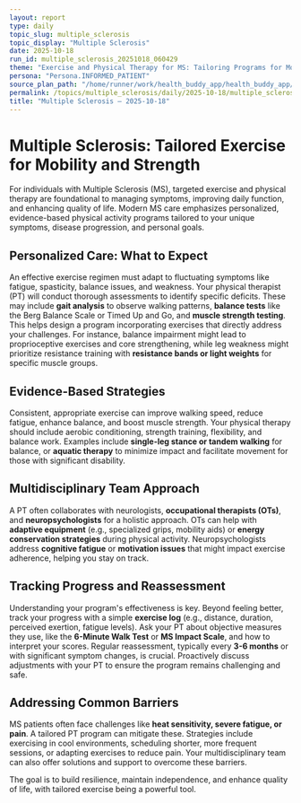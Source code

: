 ```yaml
---
layout: report
type: daily
topic_slug: multiple_sclerosis
topic_display: "Multiple Sclerosis"
date: 2025-10-18
run_id: multiple_sclerosis_20251018_060429
theme: "Exercise and Physical Therapy for MS: Tailoring Programs for Mobility and Strength"
persona: "Persona.INFORMED_PATIENT"
source_plan_path: "/home/runner/work/health_buddy_app/health_buddy_app/.results/multiple_sclerosis/weekly_plan/2025-10-13/plan.json"
permalink: /topics/multiple_sclerosis/daily/2025-10-18/multiple_sclerosis_20251018_060429/
title: "Multiple Sclerosis — 2025-10-18"
---
```


# Multiple Sclerosis: Tailored Exercise for Mobility and Strength

For individuals with Multiple Sclerosis (MS), targeted exercise and physical therapy are foundational to managing symptoms, improving daily function, and enhancing quality of life. Modern MS care emphasizes personalized, evidence-based physical activity programs tailored to your unique symptoms, disease progression, and personal goals.

## Personalized Care: What to Expect
An effective exercise regimen must adapt to fluctuating symptoms like fatigue, spasticity, balance issues, and weakness. Your physical therapist (PT) will conduct thorough assessments to identify specific deficits. These may include **gait analysis** to observe walking patterns, **balance tests** like the Berg Balance Scale or Timed Up and Go, and **muscle strength testing**. This helps design a program incorporating exercises that directly address your challenges. For instance, balance impairment might lead to proprioceptive exercises and core strengthening, while leg weakness might prioritize resistance training with **resistance bands or light weights** for specific muscle groups.

## Evidence-Based Strategies
Consistent, appropriate exercise can improve walking speed, reduce fatigue, enhance balance, and boost muscle strength. Your physical therapy should include aerobic conditioning, strength training, flexibility, and balance work. Examples include **single-leg stance or tandem walking** for balance, or **aquatic therapy** to minimize impact and facilitate movement for those with significant disability.

## Multidisciplinary Team Approach
A PT often collaborates with neurologists, **occupational therapists (OTs)**, and **neuropsychologists** for a holistic approach. OTs can help with **adaptive equipment** (e.g., specialized grips, mobility aids) or **energy conservation strategies** during physical activity. Neuropsychologists address **cognitive fatigue** or **motivation issues** that might impact exercise adherence, helping you stay on track.

## Tracking Progress and Reassessment
Understanding your program's effectiveness is key. Beyond feeling better, track your progress with a simple **exercise log** (e.g., distance, duration, perceived exertion, fatigue levels). Ask your PT about objective measures they use, like the **6-Minute Walk Test** or **MS Impact Scale**, and how to interpret your scores. Regular reassessment, typically every **3-6 months** or with significant symptom changes, is crucial. Proactively discuss adjustments with your PT to ensure the program remains challenging and safe.

## Addressing Common Barriers
MS patients often face challenges like **heat sensitivity, severe fatigue, or pain**. A tailored PT program can mitigate these. Strategies include exercising in cool environments, scheduling shorter, more frequent sessions, or adapting exercises to reduce pain. Your multidisciplinary team can also offer solutions and support to overcome these barriers.

The goal is to build resilience, maintain independence, and enhance quality of life, with tailored exercise being a powerful tool.
